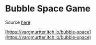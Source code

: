 Bubble Space Game
======

Source [here](https://bitbucket.org/vargmurtter/unity-bubble-space/src)

[https://vargmurtter.itch.io/bubble-space](https://vargmurtter.itch.io/bubble-space)
